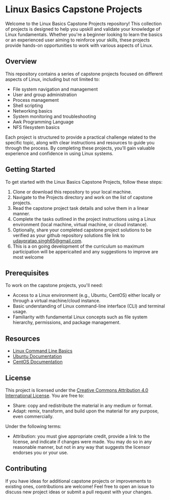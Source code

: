 # Linux Basics Capstone Projects

Welcome to the Linux Basics Capstone Projects repository! This collection of projects is designed to help you upskill and validate your knowledge of Linux fundamentals. Whether you're a beginner looking to learn the 
basics or an experienced user aiming to reinforce your skills, these projects provide hands-on opportunities to work with various aspects of Linux.

## Overview

This repository contains a series of capstone projects focused on different aspects of Linux, including but not limited to:

- File system navigation and management
- User and group administration
- Process management
- Shell scripting
- Networking basics
- System monitoring and troubleshooting
- Awk Programming Language
- NFS filesystem basics

Each project is structured to provide a practical challenge related to the specific topic, along with clear instructions and resources to guide you through the process. By completing these projects, you'll gain valuable experience and confidence in using Linux systems.

## Getting Started

To get started with the Linux Basics Capstone Projects, follow these steps:

1. Clone or download this repository to your local machine.
2. Navigate to the Projects directory and work on the list of capstone projects.
3. Read the capstone project task details and solve them in a linear manner.
4. Complete the tasks outlined in the project instructions using a Linux environment (local machine, virtual machine, or cloud instance).
5. Optionally, share your completed capstone project solutions to be verified as your github repository solutions file link to udaypratap.singh65@gmail.com.
6. This is a on going development of the curriculum so maximum participation will be appericaited and any suggestions to improve are most welcome

## Prerequisites

To work on the capstone projects, you'll need:

- Access to a Linux environment (e.g., Ubuntu, CentOS) either locally or through a virtual machine/cloud instance.
- Basic understanding of Linux command-line interface (CLI) and terminal usage.
- Familiarity with fundamental Linux concepts such as file system hierarchy, permissions, and package management.

## Resources

- [Linux Command Line Basics](https://linuxcommand.org/)
- [Ubuntu Documentation](https://help.ubuntu.com/)
- [CentOS Documentation](https://www.centos.org/docs/)

## License

This project is licensed under the [Creative Commons Attribution 4.0 International License](https://creativecommons.org/licenses/by/4.0/). You are free to:

- Share: copy and redistribute the material in any medium or format.
- Adapt: remix, transform, and build upon the material for any purpose, even commercially.

Under the following terms:

- Attribution: you must give appropriate credit, provide a link to the license, and indicate if changes were made. You may do so in any reasonable manner, but not in any way that suggests the licensor endorses you or your use.

## Contributing

If you have ideas for additional capstone projects or improvements to existing ones, contributions are welcome! Feel free to open an issue to discuss new project ideas or submit a pull request with your changes.
